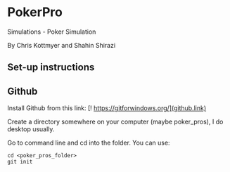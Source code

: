 # PokerPro
Simulations - Poker Simulation

By Chris Kottmyer and Shahin Shirazi

## Set-up instructions 

## Github

Install Github from this link: 
[! https://gitforwindows.org/](github.link)

Create a directory somewhere on your computer (maybe poker_pros), I do desktop usually.

Go to command line and cd into the folder.  You can use: 

```
cd <poker_pros_folder>
git init
```
